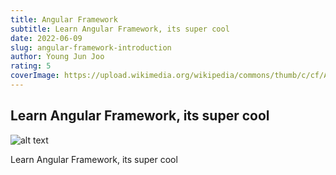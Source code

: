 ```yaml
---
title: Angular Framework
subtitle: Learn Angular Framework, its super cool
date: 2022-06-09
slug: angular-framework-introduction
author: Young Jun Joo
rating: 5
coverImage: https://upload.wikimedia.org/wikipedia/commons/thumb/c/cf/Angular_full_color_logo.svg/2048px-Angular_full_color_logo.svg.png
---
```


## Learn Angular Framework, its super cool

![alt text](https://upload.wikimedia.org/wikipedia/commons/thumb/c/cf/Angular_full_color_logo.svg/2048px-Angular_full_color_logo.svg.png "Angular")

Learn Angular Framework, its super cool
